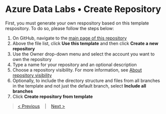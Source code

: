 # Azure Data Labs • Create Repository

First, you must generate your own respository based on this template respository. To do so, please follow the steps below:

1. On GitHub, navigate to the [main page of this repository](https://github.com/Azure/azure-data-labs-templates)
2. Above the file list, click **Use this template** and then click **Create a new repository**
3. Use the Owner drop-down menu and select the account you want to own the repository
4. Type a name for your repository and an optional description
5. Choose a repository visibility. For more information, see [About repository visibility](https://docs.github.com/en/repositories/creating-and-managing-repositories/about-repositories)
6. Optionally, to include the directory structure and files from all branches in the template and not just the default branch, select **Include all branches**
7. Click **Create repository from template**

>[< Previous](./adl-prerequisited.md) &nbsp;&nbsp; | &nbsp;&nbsp; 
>[Next >](./adl-serviceprincipal.md)
